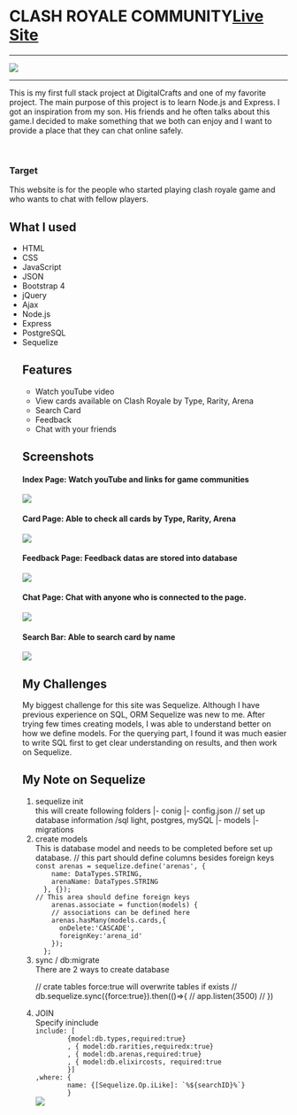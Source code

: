 # CLASH ROYALE COMMUNITY<a href='https://crcommunity.herokuapp.com/'>Live Site </a>

<hr>

<img src = 'screenshots/all.gif'>
<hr>
<p>This is my first full stack project at DigitalCrafts and one of my favorite project. The main purpose of this project is to learn Node.js and Express. I got an inspiration from my son. His friends and he often talks about this game.I decided to make something that we both can enjoy and I want to provide a place that they can chat online safely.
</p>
<br>
<h3> Target </h3>
This website is for the people who started playing clash royale game and who wants to chat with fellow players.



## What I used
<ul>
<li>HTML</li>
<li>CSS</li>
<li>JavaScript</li>
<li>JSON</li>
<li>Bootstrap 4</li>
<li>jQuery</li>
<li>Ajax</li>
<li>Node.js</li>
<li>Express</li>
<li>PostgreSQL</li>
<li>Sequelize</li>


## Features
* Watch youTube video
* View cards available on Clash Royale by Type, Rarity, Arena
* Search Card
* Feedback 
* Chat with your friends

## Screenshots
<h4>Index Page: Watch youTube and links for game communities</h4>
<img src = 'screenshots/index.png'>

<h4>Card Page: Able to check all cards by Type, Rarity, Arena</h4>
<img src = 'screenshots/cards.png'>

<h4>Feedback Page: Feedback datas are stored into database</h4>
<img src = 'screenshots/feedback.png'>

<h4>Chat Page: Chat with anyone who is connected to the page.</h4>
<img src = 'screenshots/chat.png'>

<h4>Search Bar: Able to search card by name</h4>
<img src = 'screenshots/search.png'>

## My Challenges
My biggest challenge for this site was Sequelize. Although I have previous experience on SQL, ORM Sequelize was new to me. After trying few times creating models, I was able to understand better on how we define models. 
For the querying part, I found it was much easier to write SQL first to get clear understanding on results, and then work on Sequelize.

## My Note on Sequelize
 <ol>
<li>sequelize init</li>
this will create following folders 
 |- conig
      |- config.json // set up database information /sql light, postgres, mySQL
|- models       
|- migrations

<li>create models</li>
This is database model and needs to be completed before set up database. 
// this part should define columns besides foreign keys
<code>
const arenas = sequelize.define('arenas', {
    name: DataTypes.STRING,
    arenaName: DataTypes.STRING
  }, {});
// This area should define foreign keys
    arenas.associate = function(models) {
    // associations can be defined here
    arenas.hasMany(models.cards,{
      onDelete:'CASCADE',
      foreignKey:'arena_id'
    });
  };
</code>

<li>sync / db:migrate</li>
There are 2 ways to create database

// crate tables force:true will overwrite tables if exists
// db.sequelize.sync({force:true}).then(()=>{
//     app.listen(3500)
// })

<li>JOIN</li>
Specify ininclude
<code>
include: [
        {model:db.types,required:true}
        , { model:db.rarities,requiredx:true}
        , { model:db.arenas,required:true}
        , { model:db.elixircosts, required:true
        }]
,where: {
        name: {[Sequelize.Op.iLike]: `%${searchID}%`}
        }
</code>

<img src='screenshots/sequelize.png'>
